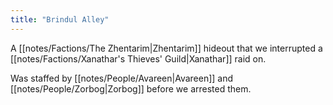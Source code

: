 ```yaml
---
title: "Brindul Alley"
---
```

A [[notes/Factions/The Zhentarim|Zhentarim]] hideout that we interrupted a [[notes/Factions/Xanathar's Thieves' Guild|Xanathar]] raid on.

Was staffed by [[notes/People/Avareen|Avareen]] and [[notes/People/Zorbog|Zorbog]] before we arrested them.
